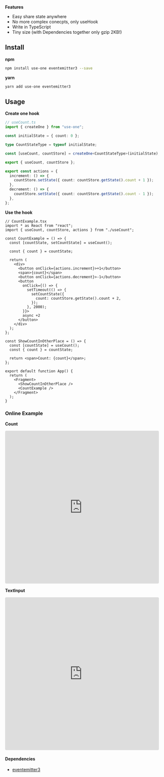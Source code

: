 
**Features**

- Easy share state anywhere
- No more complex conecpts, only useHook
- Write in TypeScript
- Tiny size (with Dependencies together only gzip 2KB!)


## Install

**npm**

```bash
npm install use-one eventemitter3 --save
```

**yarn**

```bash
yarn add use-one eventemitter3
```

## Usage

**Create one hook**

```ts
// useCount.ts
import { createOne } from "use-one";

const initialState = { count: 0 };

type CountStateType = typeof initialState;

const [useCount, countStore] = createOne<CountStateType>(initialState);

export { useCount, countStore };

export const actions = {
  increment: () => {
    countStore.setState({ count: countStore.getState().count + 1 });
  },
  decrement: () => {
    countStore.setState({ count: countStore.getState().count - 1 });
  },
};
```

**Use the hook**

```tsx
// CountExample.tsx
import * as React from "react";
import { useCount, countStore, actions } from "./useCount";

const CountExample = () => {
  const [countState, setCountState] = useCount();

  const { count } = countState;

  return (
    <div>
      <button onClick={actions.increment}>+1</button>
      <span>{count}</span>
      <button onClick={actions.decrement}>-1</button>
      <button
        onClick={() => {
          setTimeout(() => {
            setCountState({
              count: countStore.getState().count + 2,
            });
          }, 2000);
        }}>
        async +2
      </button>
    </div>
  );
};

const ShowCountInOtherPlace = () => {
  const [countState] = useCount();
  const { count } = countState;

  return <span>Count: {count}</span>;
};

export default function App() {
  return (
    <Fragment>
      <ShowCountInOtherPlace />
      <CountExample />
    </Fragment>
  );
}
```

### Online Example

**Count**
<iframe src="https://codesandbox.io/embed/hidden-hooks-i4z28?fontsize=14&hidenavigation=1&theme=dark"
     style="width:100%; height:500px; border:0; border-radius: 4px; overflow:hidden;"
     title="hidden-hooks-i4z28"
     allow="accelerometer; ambient-light-sensor; camera; encrypted-media; geolocation; gyroscope; hid; microphone; midi; payment; usb; vr; xr-spatial-tracking"
     sandbox="allow-forms allow-modals allow-popups allow-presentation allow-same-origin allow-scripts"
   ></iframe>
   
**TextInput**
<iframe src="https://codesandbox.io/embed/use-one-text-input-demo-fhfph?fontsize=14&hidenavigation=1&theme=dark"
     style="width:100%; height:500px; border:0; border-radius: 4px; overflow:hidden;"
     title="use-one-text-input-demo"
     allow="accelerometer; ambient-light-sensor; camera; encrypted-media; geolocation; gyroscope; hid; microphone; midi; payment; usb; vr; xr-spatial-tracking"
     sandbox="allow-forms allow-modals allow-popups allow-presentation allow-same-origin allow-scripts"
   ></iframe>

#### Dependencies

- [eventemitter3](https://github.com/primus/eventemitter3)


<style>
.project-tagline {
  max-width: 820px;
  margin-left: auto;
  margin-right: auto;
}
</style>

<script async src="https://www.googletagmanager.com/gtag/js?id=UA-97994030-4"></script>
<script>
  window.dataLayer = window.dataLayer || [];
  function gtag(){dataLayer.push(arguments);}
  gtag('js', new Date());

  gtag('config', 'UA-97994030-4');
</script>
